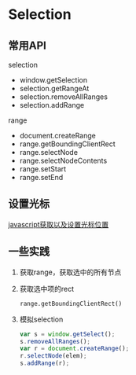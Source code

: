 # Selection

## 常用API

selection

* window.getSelection
* selection.getRangeAt
* selection.removeAllRanges
* selection.addRange

range

* document.createRange
* range.getBoundingClientRect
* range.selectNode
* range.selectNodeContents
* range.setStart
* range.setEnd

## 设置光标

[javascript获取以及设置光标位置](http://www.dengzhr.com/js/1013)

## 一些实践

1. 获取range，获取选中的所有节点
2.  获取选中项的rect

    `range.getBoundingClientRect()`
3.  模拟selection

    ```javascript
    var s = window.getSelect();
    s.removeAllRanges();
    var r = document.createRange();
    r.selectNode(elem);
    s.addRange(r);
    ```
